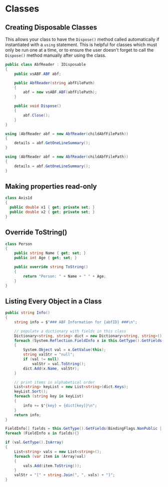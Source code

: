 # Classes

## Creating Disposable Classes
This allows your class to have the `Dispose()` method called automatically if instantiated with a `using` statement. This is helpful for classes which must only be run one at a time, or to ensure the user doesn't forget to call the `Dispose()` method manually after using the class.

```cs
public class AbfReader : IDisposable
{
    public vsABF.ABF abf;

    public AbfReader(string abfFilePath)
    {
        abf = new vsABF.ABF(abfFilePath);
    }

    public void Dispose()
    {
        abf.Close();
    }
}
```

```cs
using (AbfReader abf = new AbfReader(childAbfFilePath))
{
    details = abf.GetOneLineSummary();
}
```

```cs
using (AbfReader abf = new AbfReader(childAbfFilePath))
{
    details = abf.GetOneLineSummary();
}
```

## Making properties read-only
```C#
class Axis1d
{
  public double x1 { get; private set; }
  public double x2 { get; private set; }
}
```

## Override ToString()
```cs
class Person
{
    public string Name { get; set; }
    public int Age { get; set; }

    public override string ToString()
    {
        return "Person: " + Name + " " + Age;
    }
}
```

## Listing Every Object in a Class
```cs
public string Info()
{
    string info = $"### ABF Information for {abfID} ###\n";

    // populate a dictionary with fields in this class
    Dictionary<string, string> dict = new Dictionary<string, string>();
    foreach (System.Reflection.FieldInfo x in this.GetType().GetFields())
    {
        System.Object val = x.GetValue(this);
        string valStr = "null";
        if (val != null)
            valStr = val.ToString();
        dict.Add(x.Name, valStr);
    }

    // print items in alphabetical order
    List<string> keyList = new List<string>(dict.Keys);
    keyList.Sort();
    foreach (string key in keyList)
    {
        info += $"{key} = {dict[key]}\n";
    }
    return info;
}
```

```cs
FieldInfo[] fields = this.GetType().GetFields(BindingFlags.NonPublic | BindingFlags.Instance | BindingFlags.Public);
foreach (FieldInfo x in fields){}
```

```cs
if (val.GetType().IsArray)
{
    List<string> vals = new List<string>();
    foreach (var item in (Array)val)
    {
        vals.Add(item.ToString());
    }
    valStr = "[" + string.Join(", ", vals) + "]";
}
```
